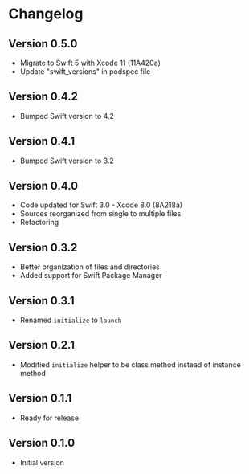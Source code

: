 # Changelog

## Version 0.5.0

- Migrate to Swift 5 with Xcode 11 (11A420a)
- Update "swift_versions" in podspec file

## Version 0.4.2

- Bumped Swift version to 4.2

## Version 0.4.1

- Bumped Swift version to 3.2

## Version 0.4.0

- Code updated for Swift 3.0 - Xcode 8.0 (8A218a)
- Sources reorganized from single to multiple files
- Refactoring

## Version 0.3.2

- Better organization of files and directories
- Added support for Swift Package Manager

## Version 0.3.1

- Renamed `initialize` to `launch`

## Version 0.2.1

- Modified `initialize` helper to be class method instead of instance method

## Version 0.1.1

- Ready for release

## Version 0.1.0

- Initial version
